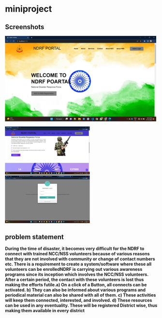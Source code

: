 # miniproject
Screenshots
---
<p><img src="logo (1).png" alt="implant" width="500"/></p>
<p><img src="logo (2).png" alt="implant" width="280"/>
<img src="logo (3).png" alt="implant" width="280"/></p>

## problem statement
**During the time of disaster, it becomes very difficult for the NDRF to connect with trained NCC/NSS volunteers because of various reasons that they are not involved with community or change of contact numbers etc. There is a requirement to create a system/software where these all volunteers can be enrolledNDRF is carrying out various awareness programs since its inception which involves the NCC/NSS volunteers. After a certain period, the contact with these volunteers is lost thus making the efforts futile.a) On a click of a Button, all connects can be activated. b) They can also be informed about various programs and periodical material can also be shared with all of them. c) These activities will keep them connected, interested, and involved. d) These resources can be used in any eventuality. These will be registered District wise, thus making them available in every district**

